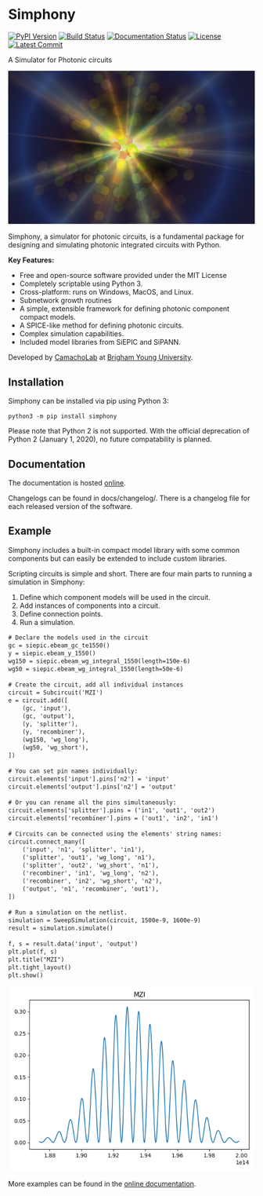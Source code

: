 # Simphony
[![PyPI Version](https://img.shields.io/pypi/v/simphony.svg)](https://pypi.python.org/pypi/simphony)
[![Build Status](https://travis-ci.org/BYUCamachoLab/simphony.svg?branch=master)](https://travis-ci.org/BYUCamachoLab/simphony.svg?branch=master)
[![Documentation Status](https://readthedocs.org/projects/simphonyphotonics/badge/?version=latest)](https://simphonyphotonics.readthedocs.io/en/latest/?badge=latest)
[![License](https://img.shields.io/pypi/l/simphony.svg)](https://pypi.python.org/pypi/simphony/)
[![Latest Commit](https://img.shields.io/github/last-commit/BYUCamachoLab/simphony.svg)](https://github.com/BYUCamachoLab/simphony/commits/master)

A Simulator for Photonic circuits

![](./docs/source/images/simphony_logo.jpg)

Simphony, a simulator for photonic circuits, is a fundamental package for designing and simulating photonic integrated circuits with Python.

**Key Features:**

- Free and open-source software provided under the MIT License
- Completely scriptable using Python 3.
- Cross-platform: runs on Windows, MacOS, and Linux.
- Subnetwork growth routines
- A simple, extensible framework for defining photonic component compact models.
- A SPICE-like method for defining photonic circuits.
- Complex simulation capabilities.
- Included model libraries from SiEPIC and SiPANN.

Developed by [CamachoLab](https://camacholab.byu.edu/) at 
[Brigham Young University](https://www.byu.edu/).

## Installation

Simphony can be installed via pip using Python 3:

```
python3 -m pip install simphony
```

Please note that Python 2 is not supported. With the official deprecation of
Python 2 (January 1, 2020), no future compatability is planned.

## Documentation

The documentation is hosted [online](https://simphonyphotonics.readthedocs.io/en/latest/).

Changelogs can be found in docs/changelog/. There is a changelog file for 
each released version of the software.


## Example

Simphony includes a built-in compact model library with some common components
but can easily be extended to include custom libraries.

Scripting circuits is simple and short. There are four main parts to running
a simulation in Simphony:

1. Define which component models will be used in the circuit.
1. Add instances of components into a circuit.
1. Define connection points.
1. Run a simulation.

```
# Declare the models used in the circuit
gc = siepic.ebeam_gc_te1550()
y = siepic.ebeam_y_1550()
wg150 = siepic.ebeam_wg_integral_1550(length=150e-6)
wg50 = siepic.ebeam_wg_integral_1550(length=50e-6)

# Create the circuit, add all individual instances
circuit = Subcircuit('MZI')
e = circuit.add([
    (gc, 'input'),
    (gc, 'output'),
    (y, 'splitter'),
    (y, 'recombiner'),
    (wg150, 'wg_long'),
    (wg50, 'wg_short'),
])

# You can set pin names individually:
circuit.elements['input'].pins['n2'] = 'input'
circuit.elements['output'].pins['n2'] = 'output'

# Or you can rename all the pins simultaneously:
circuit.elements['splitter'].pins = ('in1', 'out1', 'out2')
circuit.elements['recombiner'].pins = ('out1', 'in2', 'in1')

# Circuits can be connected using the elements' string names:
circuit.connect_many([
    ('input', 'n1', 'splitter', 'in1'),
    ('splitter', 'out1', 'wg_long', 'n1'),
    ('splitter', 'out2', 'wg_short', 'n1'),
    ('recombiner', 'in1', 'wg_long', 'n2'),
    ('recombiner', 'in2', 'wg_short', 'n2'),
    ('output', 'n1', 'recombiner', 'out1'),
])

# Run a simulation on the netlist.
simulation = SweepSimulation(circuit, 1500e-9, 1600e-9)
result = simulation.simulate()

f, s = result.data('input', 'output')
plt.plot(f, s)
plt.title("MZI")
plt.tight_layout()
plt.show()
```

![MZI simulation result (plot)](./docs/source/user/tutorials/images/plot_mzi.png)

More examples can be found in the 
[online documentation](https://simphonyphotonics.readthedocs.io/en/latest/user/tutorials/index.html).